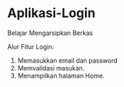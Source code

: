 # Aplikasi-Login
Belajar Mengarsipkan Berkas

Alur Fitur Login:
1. Memasukkan email dan password
2. Memvalidasi masukan.
3. Menampilkan halaman Home.
